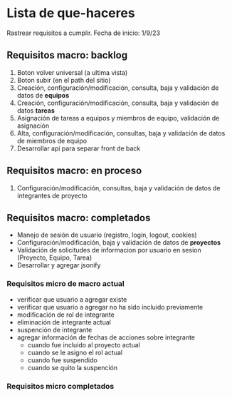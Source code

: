 # Lista de que-haceres

Rastrear requisitos a cumplir.
Fecha de inicio: 1/9/23

## Requisitos macro: backlog

1. Boton volver universal (a ultima vista)
1. Boton subir (en el path del sitio)
1. Creación, configuración/modificación,  consulta, baja y validación de datos de **equipos**
1. Creación, configuración/modificación,  consulta, baja y validación de datos **tareas**
1. Asignación de tareas a equipos y miembros de equipo, validación de asignación
1. Alta, configuración/modificación, consultas, baja y validación de datos de miembros de equipo
1. Desarrollar api para separar front de back

## Requisitos macro: en proceso

1. Configuración/modificación, consultas, baja y validación de datos de integrantes de proyecto

## Requisitos macro: completados

- Manejo de sesión de usuario (registro, login, logout, cookies)
- Configuración/modificación, baja y validación de datos de **proyectos**
- Validación de solicitudes de informacion por usuario en sesion (Proyecto, Equipo, Tarea)
- Desarrollar y agregar jsonify

### Requisitos micro de macro actual

- verificar que usuario a agregar existe
- verificar que usuario a agregar no ha sido incluido previamente
- modificación de rol de integrante
- eliminación de integrante actual
- suspención de integrante
- agregar información de fechas de acciones sobre integrante
  - cuando fue incluido al proyecto actual
  - cuando se le asigno el rol actual
  - cuando fue suspendido
  - cuando se quito la suspención

### Requisitos micro completados
